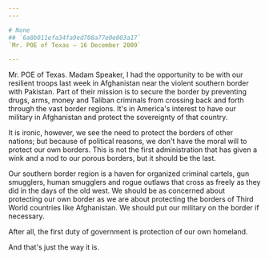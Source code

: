 ```yaml
---
---

# None
## `6a8b011efa34fa9ed708a77e0e003a17`
`Mr. POE of Texas — 16 December 2009`

---
```



Mr. POE of Texas. Madam Speaker, I had the opportunity to be with our 
resilient troops last week in Afghanistan near the violent southern 
border with Pakistan. Part of their mission is to secure the border by 
preventing drugs, arms, money and Taliban criminals from crossing back 
and forth through the vast border regions. It's in America's interest 
to have our military in Afghanistan and protect the sovereignty of that 
country.

It is ironic, however, we see the need to protect the borders of 
other nations; but because of political reasons, we don't have the 
moral will to protect our own borders. This is not the first 
administration that has given a wink and a nod to our porous borders, 
but it should be the last.

Our southern border region is a haven for organized criminal cartels, 
gun smugglers, human smugglers and rogue outlaws that cross as freely 
as they did in the days of the old west. We should be as concerned 
about protecting our own border as we are about protecting the borders 
of Third World countries like Afghanistan. We should put our military 
on the border if necessary.

After all, the first duty of government is protection of our own 
homeland.

And that's just the way it is.
